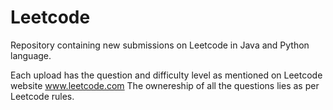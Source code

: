 # Leetcode

Repository containing new submissions on Leetcode in Java and Python language.

Each upload has the question and difficulty level as mentioned on Leetcode website www.leetcode.com
The ownereship of all the questions lies as per Leetcode rules.
